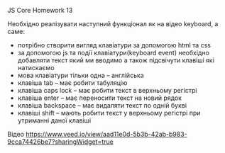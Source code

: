 JS Core Homework 13

Необхідно реалізувати наступний функціонал як на відео keyboard, а саме:
  - потрібно створити вигляд клавіатури за допомогою html та css
  - за допомогою js та події клавіатури(keyboard event) необхідно добавляти текст який ми вводимо а також підсвічути клавіші які натискаємо
  - мова клавіатури тільки одна – англійська
  - клавіша tab – має робити табуляцію
  - клавіша caps lock – має робити текст в верхньому регістрі
  - клавіша enter – має переносити текст на новий рядок
  - клавіша backspace – має видаляти текст по одній букві
  - клавіші shift – мають робити текст у верхньому регістрі при утриманні даної клавіші

Відео
https://www.veed.io/view/aad11e0d-5b3b-42ab-b983-9cca74426be7?sharingWidget=true


